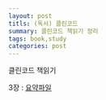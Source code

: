 ```yaml
---
layout: post
titls: (독서) 클린코드
summary: 클린코드 책읽기 정리
tags: book,study
categories: post
---
```


클린코드 책읽기

3장 : [요약파일](https://github.com/jwnlee/jwnlee.github.io/blob/master/src/clean_code_ch3.java)


